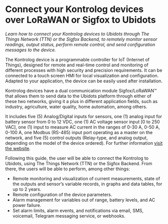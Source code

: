 # Connect your Kontrolog devices over LoRaWAN or Sigfox to Ubidots
*Learn how to connect your Kontrolog devices to Ubidots through The Things Network (TTN) or the Sigfox Backend, to remotely monitor sensor readings, output status, perform remote control, and send configuration messages to the device.*

The Kontrolog device is a programmable controller for IoT (Internet of Things), designed for remote and real-time control and monitoring of different processes with high security and precision requirements. It can be connected to a touch screen HMI for local visualization and configuration. Adapted to your application, the device can be easily used after installation.

Kontrolog devices have a dual communication module Sigfox/LoRaWAN™ that allows them to send data to the Ubidots platform through either of these two networks, giving it a plus in different application fields, such as industry, agriculture, water quality, home automation, among others.

It includes five (5) Analog/Digital inputs for sensors, one (1) analog input for battery sensor from 0 to 12 VDC, one (1) AC voltage sensor input [0 to 250 VAC], one (1) input to measure AC current in the ranges of 0-30 A, 0-50 A, 0-100 A, one Modbus (RS-485) input port operating as a master on the network, and five (5) control outputs (Relay-type, and analog output, depending on the model of the device ordered). For further information [visit the website](https://omicroniot.com/beta-9-2/). 

Following this guide, the user will be able to connect the Kontrolog to Ubidots, using The Things Network (TTN) or the Sigfox Backend. From there, the users will be able to perform, among other things:
+ Remote monitoring and visualization of current measurements, state of the outputs and sensor’s variable records, in graphs and data tables, for up to 2 years.
+ Remote configuration of the device parameters.
+ Alarm management for variables out of range, battery levels, and AC power failure.
+ Set alarm limits, alarm events, and notifications via email, SMS, voicemail, Telegram messaging service, or webhooks.


